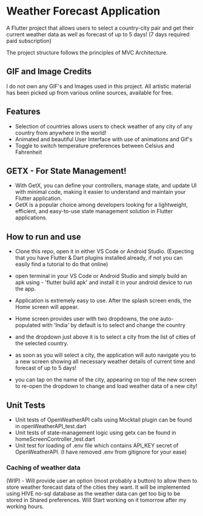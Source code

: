 # Weather Forecast Application

A Flutter project that allows users to select a country-city pair and get their current weather data as well as 
forecast of up to 5 days! (7 days required paid subscription)

The project structure follows the principles of MVC Architecture.

## GIF and Image Credits

I do not own any GIF's and Images used in this project.
All artistic material has been picked up from various online sources, available for free.

## Features

- Selection of countries allows users to check weather of any city of any country from anywhere in the world!
- Animated and beautiful User Interface with use of animations and Gif's
- Toggle to switch temperature preferences between Celsius and Fahrenheit

## GETX - For State Management!

- With GetX, you can define your controllers, manage state, and update UI with minimal code, making it easier to understand and maintain your Flutter application.
- GetX is a popular choice among developers looking for a lightweight, efficient, and easy-to-use state management solution in Flutter applications.

## How to run and use

- Clone this repo, open it in either VS Code or Android Studio. (Expecting that you have Flutter & Dart plugins installed already, if not you can easily find a tutorial to do that online)
- open terminal in your VS Code or Android Studio and simply build an apk using - 'flutter build apk' and install it in your android device to run the app.

- Application is extremely easy to use. After the splash screen ends, the Home screen will appear.
- Home screen provides user with two dropdowns, the one auto-populated with 'India' by default is to select and change the country
- and the dropdown just above it is to select a city from the list of cities of the selected country.
- as soon as you will select a city, the application will auto navigate you to a new screen showing all necessary weather details of current time and forecast of up to 5 days!
- you can tap on the name of the city, appearing on top of the new screen to re-open the dropdown to change and load weather data of a new city!

## Unit Tests

- Unit tests of OpenWeatherAPI calls using Mocktail plugin can be found in openWeatherAPI_test.dart
- Unit tests of state-management logic using getx can be found in homeScreenController_test.dart
- Unit test for loading of .env file which contains API_KEY secret of OpenWeatherAPI. (I have removed .env from gitignore for your ease)

### Caching of weather data

(WIP) - Will provide user an option (most probably a button) to allow them to store weather forecast data of the cities they want.
It will be implemented using HIVE no-sql database as the weather data can get too big to be stored in Shared preferences.
Will Start working on it tomorrow after my working hours.
